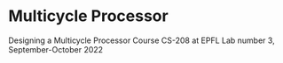 #  Multicycle Processor

Designing a Multicycle Processor
Course CS-208 at EPFL
Lab number 3, September-October 2022
